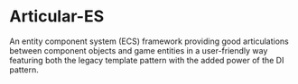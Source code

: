 # Articular-ES
An entity component system (ECS) framework providing good articulations between component objects and game entities in a user-friendly way featuring both the legacy template pattern with the added power of the DI pattern.
